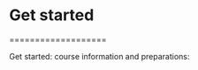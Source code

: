 # Get started
===================

Get started: course information and preparations:


```{tableofcontents}
```

